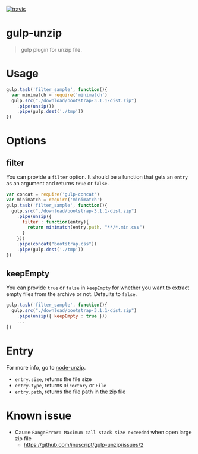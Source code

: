 [![travis](https://travis-ci.org/inuscript/gulp-unzip.svg)](https://travis-ci.org/inuscript/gulp-unzip)
# gulp-unzip
> gulp plugin for unzip file.

# Usage

```js
gulp.task('filter_sample', function(){
  var minimatch = require('minimatch')
  gulp.src("./download/bootstrap-3.1.1-dist.zip")
    .pipe(unzip())
    .pipe(gulp.dest('./tmp'))
})
```

# Options

## filter

You can provide a `filter` option. It should be a function that gets an `entry` as an argument and returns `true` or `false`.

```js
var concat = require('gulp-concat')
var minimatch = require('minimatch')
gulp.task('filter_sample', function(){
  gulp.src("./download/bootstrap-3.1.1-dist.zip")
    .pipe(unzip({
      filter : function(entry){
        return minimatch(entry.path, "**/*.min.css")
      }
    }))
    .pipe(concat("bootstrap.css"))
    .pipe(gulp.dest('./tmp'))
})
```

## keepEmpty

You can provide `true` or `false` in `keepEmpty` for whether you want to extract empty files from the archive or not. Defaults to `false`.

```js
gulp.task('filter_sample', function(){
  gulp.src("./download/bootstrap-3.1.1-dist.zip")
    .pipe(unzip({ keepEmpty : true }))
    ...
})
```

# Entry

For more info, go to [node-unzip](https://github.com/EvanOxfeld/node-unzip).

- `entry.size`, returns the file size
- `entry.type`, returns `Directory` or `File`
- `entry.path`, returns the file path in the zip file

# Known issue
- Cause `RangeError: Maximum call stack size exceeded` when open large zip file
  - https://github.com/inuscript/gulp-unzip/issues/2
